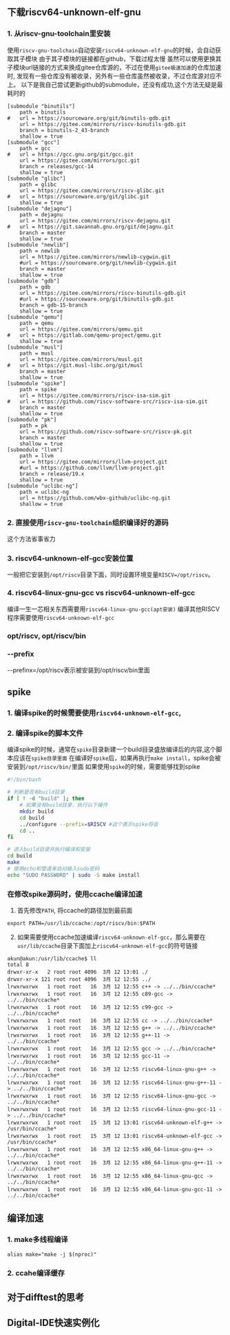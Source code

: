 


## 下载riscv64-unknown-elf-gnu

### 1. 从riscv-gnu-toolchain里安装

使用`riscv-gnu-toolchain`自动安装`riscv64-unknown-elf-gnu`的时候，会自动获取其子模块
由于其子模块的链接都在github，下载过程太慢
虽然可以使用更换其子模块url链接的方式来换成gitee仓库源的，不过在使用`gitee极速加速`的仓库加速时, 发现有一些仓库没有被收录，另外有一些仓库虽然被收录，不过仓库源对应不上。
以下是我自己尝试更新github的submodule，还没有成功,这个方法无疑是最耗时的

``` shell
[submodule "binutils"]
	path = binutils
#	url = https://sourceware.org/git/binutils-gdb.git
	url = https://gitee.com/mirrors/riscv-binutils-gdb.git
	branch = binutils-2_43-branch
	shallow = true
[submodule "gcc"]
	path = gcc
#	url = https://gcc.gnu.org/git/gcc.git
	url = https://gitee.com/mirrors/gcc.git
	branch = releases/gcc-14
	shallow = true
[submodule "glibc"]
	path = glibc
	url = https://gitee.com/mirrors/riscv-glibc.git
#	url = https://sourceware.org/git/glibc.git
	shallow = true
[submodule "dejagnu"]
	path = dejagnu
	url = https://gitee.com/mirrors/riscv-dejagnu.git
#	url = https://git.savannah.gnu.org/git/dejagnu.git
	branch = master
	shallow = true
[submodule "newlib"]
	path = newlib
	url = https://gitee.com/mirrors/newlib-cygwin.git
	#url = https://sourceware.org/git/newlib-cygwin.git
	branch = master
	shallow = true
[submodule "gdb"]
	path = gdb
	url = https://gitee.com/mirrors/riscv-binutils-gdb.git
	#url = https://sourceware.org/git/binutils-gdb.git
	branch = gdb-15-branch
	shallow = true
[submodule "qemu"]
	path = qemu
	url = https://gitee.com/mirrors/qemu.git
#	url = https://gitlab.com/qemu-project/qemu.git
	shallow = true
[submodule "musl"]
	path = musl
	url = https://gitee.com/mirrors/musl.git
#	url = https://git.musl-libc.org/git/musl
	branch = master
	shallow = true
[submodule "spike"]
	path = spike
	url = https://gitee.com/mirrors/riscv-isa-sim.git
#	url = https://github.com/riscv-software-src/riscv-isa-sim.git
	branch = master
	shallow = true
[submodule "pk"]
	path = pk
	url = https://github.com/riscv-software-src/riscv-pk.git
	branch = master
	shallow = true
[submodule "llvm"]
	path = llvm
	url = https://gitee.com/mirrors/llvm-project.git
	#url = https://github.com/llvm/llvm-project.git
	branch = release/19.x
	shallow = true
[submodule "uclibc-ng"]
	path = uclibc-ng
	url = https://github.com/wbx-github/uclibc-ng.git
	shallow = true

```

### 2. 直接使用`riscv-gnu-toolchain`组织编译好的源码
这个方法省事省力

### 3. riscv64-unknown-elf-gcc安装位置
一般把它安装到`/opt/riscv`目录下面，同时设置环境变量`RISCV=/opt/riscv`。


### 4. riscv64-linux-gnu-gcc vs riscv64-unknown-elf-gcc

编译一生一芯相关东西需要用`riscv64-linux-gnu-gcc(apt安装)`
编译其他RISCV程序需要使用`riscv64-unknown-elf-gcc`





### opt/riscv, opt/riscv/bin

### --prefix
--prefinx=/opt/riscv表示被安装到/opt/riscv/bin里面



## spike
### 1. 编译spike的时候需要使用`riscv64-unknown-elf-gcc`, 

### 2. 编译spike的脚本文件
编译spike的时候，通常在`spike`目录新建一个build目录盛放编译后的内容,这个脚本应该在`spike目录里面`
在编译好`spike`后，如果再执行`make install`，spike会被安装到`/opt/riscv/bin/`里面
如果使用`spike`的时候，需要能够找到spike

``` bash
#!/bin/bash

# 判断是否有build目录
if [ ! -d "build" ]; then
    # 如果没有build目录，执行以下操作
    mkdir build
    cd build
    ../configure --prefix=$RISCV #这个表示spike将会
    cd ..
fi

# 进入build目录并执行编译和安装
cd build
make
# 使用echo和管道来自动输入sudo密码
echo "SUDO PASSWORD" | sudo -S make install
```

### 在修改spike源码时，使用ccache编译加速

1. 首先修改`PATH`, 将ccache的路径加到最前面
``` shell
export PATH=/usr/lib/ccache:/opt/riscv/bin:$PATH
```

2. 如果需要使用ccache加速编译`riscv64-unknown-elf-gcc`，那么需要在`usr/lib/ccache`目录下面加上`riscv64-unknown-elf-gcc`的符号链接

``` shell
akun@akun:/usr/lib/ccache$ ll
total 8
drwxr-xr-x   2 root root 4096  3月 12 13:01 ./
drwxr-xr-x 121 root root 4096  3月 12 12:55 ../
lrwxrwxrwx   1 root root   16  3月 12 12:55 c++ -> ../../bin/ccache*
lrwxrwxrwx   1 root root   16  3月 12 12:55 c89-gcc -> ../../bin/ccache*
lrwxrwxrwx   1 root root   16  3月 12 12:55 c99-gcc -> ../../bin/ccache*
lrwxrwxrwx   1 root root   16  3月 12 12:55 cc -> ../../bin/ccache*
lrwxrwxrwx   1 root root   16  3月 12 12:55 g++ -> ../../bin/ccache*
lrwxrwxrwx   1 root root   16  3月 12 12:55 g++-11 -> ../../bin/ccache*
lrwxrwxrwx   1 root root   16  3月 12 12:55 gcc -> ../../bin/ccache*
lrwxrwxrwx   1 root root   16  3月 12 12:55 gcc-11 -> ../../bin/ccache*
lrwxrwxrwx   1 root root   16  3月 12 12:55 riscv64-linux-gnu-g++ -> ../../bin/ccache*
lrwxrwxrwx   1 root root   16  3月 12 12:55 riscv64-linux-gnu-g++-11 -> ../../bin/ccache*
lrwxrwxrwx   1 root root   16  3月 12 12:55 riscv64-linux-gnu-gcc -> ../../bin/ccache*
lrwxrwxrwx   1 root root   16  3月 12 12:55 riscv64-linux-gnu-gcc-11 -> ../../bin/ccache*
lrwxrwxrwx   1 root root   15  3月 12 13:01 riscv64-unknown-elf-g++ -> /usr/bin/ccache*
lrwxrwxrwx   1 root root   15  3月 12 13:01 riscv64-unknown-elf-gcc -> /usr/bin/ccache*
lrwxrwxrwx   1 root root   16  3月 12 12:55 x86_64-linux-gnu-g++ -> ../../bin/ccache*
lrwxrwxrwx   1 root root   16  3月 12 12:55 x86_64-linux-gnu-g++-11 -> ../../bin/ccache*
lrwxrwxrwx   1 root root   16  3月 12 12:55 x86_64-linux-gnu-gcc -> ../../bin/ccache*
lrwxrwxrwx   1 root root   16  3月 12 12:55 x86_64-linux-gnu-gcc-11 -> ../../bin/ccache*
```


## 编译加速

### 1. make多线程编译
```
alias make="make -j $(nproc)"
```
### 2. ccahe编译缓存




## 对于difftest的思考

## Digital-IDE快速实例化

